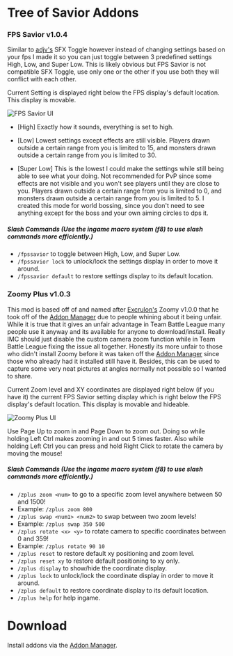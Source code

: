 # Tree of Savior Addons

### FPS Savior v1.0.4

Similar to [adjv's](https://github.com/axjv) SFX Toggle however instead of changing settings based on your fps I made it so you can just toggle between 3 predefined settings High, Low, and Super Low. This is likely obvious but FPS Savior is not compatible SFX Toggle, use only one or the other if you use both they will conflict with each other.

Current Setting is displayed right below the FPS display's default location. This display is movable.

![FPS Savior UI](http://i.imgur.com/vWH9GhG.png)

* [High] Exactly how it sounds, everything is set to high.

* [Low] Lowest settings except effects are still visible. Players drawn outside a certain range from you is limited to 15, and monsters drawn outside a certain range from you is limited to 30.

* [Super Low] This is the lowest I could make the settings while still being able to see what your doing. Not recommended for PvP since some effects are not visible and you won't see players until they are close to you. Players drawn outside a certain range from you is limited to 0, and monsters drawn outside a certain range from you is limited to 5. I created this mode for world bossing, since you don't need to see anything except for the boss and your own aiming circles to dps it.

##### Slash Commands (Use the ingame macro system (f8) to use slash commands more efficiently.)
* `/fpssavior` to toggle between High, Low, and Super Low.
* `/fpssavior lock` to unlock/lock the settings display in order to move it around.
* `/fpssavior default` to restore settings display to its default location.

### Zoomy Plus v1.0.3

This mod is based off of and named after [Excrulon's](https://github.com/Excrulon) Zoomy v1.0.0 that he took off of the [Addon Manager](https://github.com/Excrulon/Tree-of-Savior-Addon-Manager) due to people whining about it being unfair. While it is true that it gives an unfair advantage in Team Battle League many people use it anyway and its available for anyone to download/install. Really IMC should just disable the custom camera zoom function while in Team Battle League fixing the issue all together. Honestly its more unfair to those who didn't install Zoomy before it was taken off the [Addon Manager](https://github.com/Excrulon/Tree-of-Savior-Addon-Manager) since those who already had it installed still have it. Besides, this can be used to capture some very neat pictures at angles normally not possible so I wanted to share.

Current Zoom level and XY coordinates are displayed right below (if you have it) the current FPS Savior setting display which is right below the FPS display's default location. This display is movable and hideable.

![Zoomy Plus UI](http://i.imgur.com/pk2FACc.png)

Use Page Up to zoom in and Page Down to zoom out. Doing so while holding Left Ctrl makes zooming in and out 5 times faster. Also while holding Left Ctrl you can press and hold Right Click to rotate the camera by moving the mouse!

##### Slash Commands (Use the ingame macro system (f8) to use slash commands more efficiently.)
* `/zplus zoom <num>` to go to a specific zoom level anywhere between 50 and 1500!
 * Example: `/zplus zoom 800`
* `/zplus swap <num1> <num2>` to swap between two zoom levels!
 * Example: `/zplus swap 350 500`
* `/zplus rotate <x> <y>` to rotate camera to specific coordinates between 0 and 359!
 * Example: `/zplus rotate 90 10`
* `/zplus reset` to restore default xy positioning and zoom level.
* `/zplus reset xy` to restore default positioning to xy only.
* `/zplus display` to show/hide the coordinate display.
* `/zplus lock` to unlock/lock the coordinate display in order to move it around.
* `/zplus default` to restore coordinate display to its default location.
* `/zplus help` for help ingame.

# Download

Install addons via the [Addon Manager](https://github.com/Excrulon/Tree-of-Savior-Addon-Manager).
